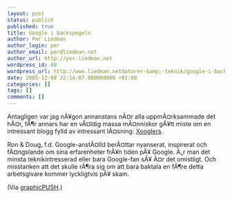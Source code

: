 ```yaml
---
layout: post
status: publish
published: true
title: Google i backspegeln
author: Per Liedman
author_login: per
author_email: per@liedman.net
author_url: http://per.liedman.net
wordpress_id: 49
wordpress_url: http://www.liedman.netdatorer-&amp;-teknik/google-i-backspegeln/
date: 2005-12-08 22:14:07.000000000 +01:00
categories: []
tags: []
comments: []
---
```

Antagligen var jag nÃ¥gon annanstans nÃ¤r alla uppmÃ¤rksammade det hÃ¤r, fÃ¶r annars har en vÃ¤ldig massa mÃ¤nniskor gÃ¥tt miste om en intressant blogg fylld av intressant lÃ¤sning: <a href="http://xooglers.blogspot.com/">Xooglers</a>.

Ron & Doug, f.d. Google-anstÃ¤lld berÃ¤ttar nyanserat, inspirerat och fÃ¤ngslande om sina erfarenheter frÃ¥n tiden pÃ¥ Google. Ã„r man det minsta teknikintresserad eller bara Google-fan sÃ¥ Ã¤r det omistligt. Och misstanken att det skulle rÃ¶ra sig om att bara baktala en fÃ¶re detta arbetsgivare kommer lyckligtvis pÃ¥ skam.

(Via <a href="http://www.graphicpush.com/">graphicPUSH</a>.)
